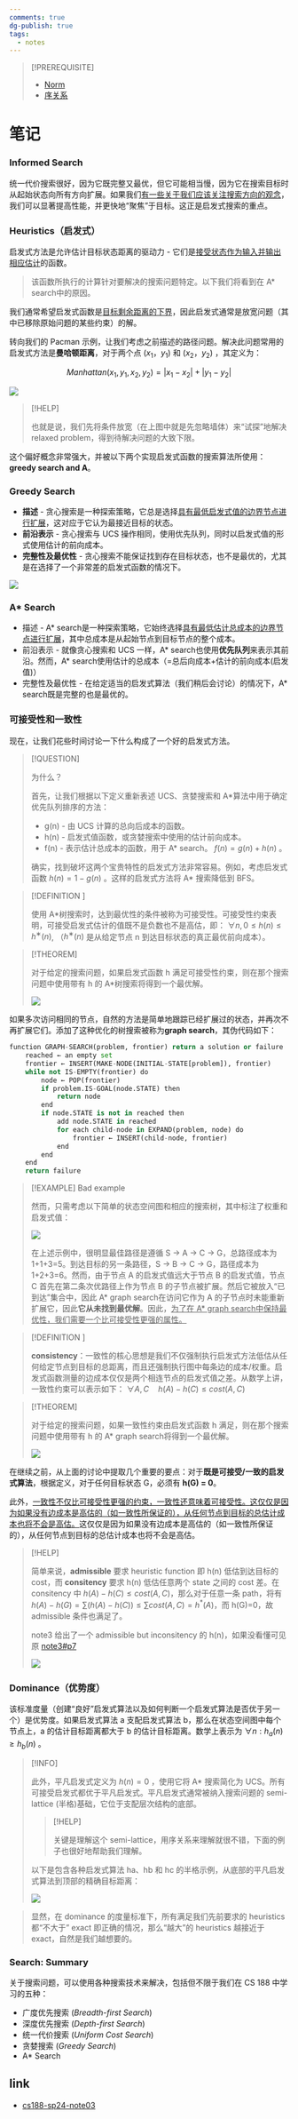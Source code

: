 ```yaml
---
comments: true
dg-publish: true
tags:
  - notes
---
```


> [!PREREQUISITE]
> 
> - [Norm](https://www.wikiwand.com/zh/articles/%E8%8C%83%E6%95%B0)
> - [序关系](https://darstib.github.io/blog/note/cs70/note/18-Misc/#_5)

# 笔记
### Informed Search

统一代价搜索很好，因为它既完整又最优，但它可能相当慢，因为它在搜索目标时从起始状态向所有方向扩展。如果我们<u>有一些关于我们应该关注搜索方向的观念</u>，我们可以显著提高性能，并更快地“聚焦”于目标。这正是启发式搜索的重点。

### Heuristics（启发式）

启发式方法是允许估计目标状态距离的驱动力 - 它们是<u>接受状态作为输入并输出相应估计</u>的函数。

> 该函数所执行的计算针对要解决的搜索问题特定。以下我们将看到在 A* search中的原因。

我们通常希望启发式函数是<u>目标剩余距离的下界</u>，因此启发式通常是放宽问题（其中已移除原始问题的某些约束）的解。

转向我们的 Pacman 示例，让我们考虑之前描述的路径问题。解决此问题常用的启发式方法是**曼哈顿距离**，对于两个点 $(x_1，y_1)$ 和 $(x_2，y_2)$ ，其定义为：

$$Manhattan(x_1, y_1, x_2, y_2) = |x_1 −x_2|+|y_1 −y_2|$$

![](attachments/03_State-Spaces-Uninformed-Search.png)

> [!HELP]
> 
> 也就是说，我们先将条件放宽（在上图中就是先忽略墙体）来“试探”地解决 relaxed problem，得到待解决问题的大致下限。

这个偏好概念非常强大，并被以下两个实现启发式函数的搜索算法所使用：**greedy search and A**。

### Greedy Search

- **描述** - 贪心搜索是一种探索策略，它总是选择<u>具有最低启发式值的边界节点进行扩展</u>，这对应于它认为最接近目标的状态。
- **前沿表示** - 贪心搜索与 UCS 操作相同，使用优先队列，同时以启发式值的形式使用估计的前向成本。
- **完整性及最优性** - 贪心搜索不能保证找到存在目标状态，也不是最优的，尤其是在选择了一个非常差的启发式函数的情况下。

![](attachments/03_State-Spaces-Uninformed-Search-1.png)

### A* Search

- 描述 - A* search是一种探索策略，它始终选择<u>具有最低估计总成本的边界节点进行扩展</u>，其中总成本是从起始节点到目标节点的整个成本。
- 前沿表示 - 就像贪心搜索和 UCS 一样，A* search也使用**优先队列**来表示其前沿。然而，A* search使用估计的总成本（=总后向成本+估计的前向成本(启发值)）
- 完整性及最优性 - 在给定适当的启发式算法（我们稍后会讨论）的情况下，A* search既是完整的也是最优的。

### 可接受性和一致性

现在，让我们花些时间讨论一下什么构成了一个好的启发式方法。

> [!QUESTION]
> 
> 为什么？
> 
> 首先，让我们根据以下定义重新表述 UCS、贪婪搜索和 A*算法中用于确定优先队列排序的方法：
> 
> - g(n) - 由 UCS 计算的总向后成本的函数。
> - h(n) - 启发式值函数，或贪婪搜索中使用的估计前向成本。
> - f(n) - 表示估计总成本的函数，用于 A* search。 $f(n) = g(n) + h(n)$ 。
> 
> 确实，找到破坏这两个宝贵特性的启发式方法非常容易。例如，考虑启发式函数 $h(n) = 1−g(n)$ 。这样的启发式方法将 A* 搜索降低到 BFS。

> [!DEFINITION ]
> 
> 使用 A*树搜索时，达到最优性的条件被称为可接受性。可接受性约束表明，可接受启发式估计的值既不是负数也不是高估，即： $∀n, 0 ≤ h(n) ≤ h^∗ (n)$, （$h^∗(n)$ 是从给定节点 n 到达目标状态的真正最优前向成本）。

> [!THEOREM]
> 
> 对于给定的搜索问题，如果启发式函数 h 满足可接受性约束，则在那个搜索问题中使用带有 h 的 A*树搜索将得到一个最优解。
> 
> ![](attachments/03_State-Spaces-Uninformed-Search-2.png)

如果多次访问相同的节点，自然的方法是简单地跟踪已经扩展过的状态，并再次不再扩展它们。添加了这种优化的树搜索被称为**graph search**，其伪代码如下：

```python title="pseudocode for graph search"
function GRAPH-SEARCH(problem, frontier) return a solution or failure
    reached ← an empty set
    frontier ← INSERT(MAKE-NODE(INITIAL-STATE[problem]), frontier)
    while not IS-EMPTY(frontier) do
        node ← POP(frontier)
        if problem.IS-GOAL(node.STATE) then
            return node
        end
        if node.STATE is not in reached then
            add node.STATE in reached
            for each child-node in EXPAND(problem, node) do
                frontier ← INSERT(child-node, frontier)
            end
        end
    end
    return failure
```
    

> [!EXAMPLE] Bad example
> 
> 然而，只需考虑以下简单的状态空间图和相应的搜索树，其中标注了权重和启发式值：
> 
> ![](attachments/03_State-Spaces-Uninformed-Search-3.png)
> 
> 在上述示例中，很明显最佳路径是遵循 S → A → C → G，总路径成本为 1+1+3=5。到达目标的另一条路径，S → B → C → G，路径成本为 1+2+3=6。然而，由于节点 A 的启发式值远大于节点 B 的启发式值，节点 C 首先在第二条次优路径上作为节点 B 的子节点被扩展。然后它被放入“已到达”集合中，因此 A* graph search在访问它作为 A 的子节点时未能重新扩展它，因此**它从未找到最优解**。因此，<u>为了在 A* graph search中保持最优性，我们需要一个比可接受性更强的属性。</u>

> [!DEFINITION ]
> 
> **consistency**：一致性的核心思想是我们不仅强制执行启发式方法低估从任何给定节点到目标的总距离，而且还强制执行图中每条边的成本/权重。启发式函数测量的边成本仅仅是两个相连节点的启发式值之差。从数学上讲，一致性约束可以表示如下： $∀A,C\quad h(A)−h(C) ≤ cost(A,C)$

> [!THEOREM]
> 
> 对于给定的搜索问题，如果一致性约束由启发式函数 h 满足，则在那个搜索问题中使用带有 h 的 A* graph search将得到一个最优解。
> 
> ![](attachments/03_State-Spaces-Uninformed-Search-4.png)

在继续之前，从上面的讨论中提取几个重要的要点：对于**既是可接受/一致的启发式算法**，根据定义，对于任何目标状态 G，必须有 **h(G) = 0**。

此外，<u>一致性不仅比可接受性更强的约束，一致性还意味着可接受性。这仅仅是因为如果没有边成本是高估的（如一致性所保证的），从任何节点到目标的总估计成本也将不会是高估。</u>这仅仅是因为如果没有边成本是高估的（如一致性所保证的），从任何节点到目标的总估计成本也将不会是高估。

> [!HELP]
>
> 简单来说，**admissible** 要求 heuristic function 即 h(n) 低估到达目标的 cost，而 **consitency** 要求 h(n) 低估任意两个 state 之间的 cost 差。在 consitency 中 $h(A)−h(C) ≤ cost(A,C)$，那么对于任意一条 path，将有 $h(A) - h(G)= \sum (h(A)−h(C)) \leq \sum cost(A, C) = h^*(A)$，而 h(G)=0，故 admissible 条件也满足了。
> 
> note3 给出了一个 admissible but inconsitency 的 h(n)，如果没看懂可见原 [note3#p7](https://inst.eecs.berkeley.edu/~cs188/sp24/assets/notes/cs188-sp24-note03.pdf)
> 
> ![](attachments/03_State-Spaces-Uninformed-Search-5.png)

### Dominance（优势度）

该标准度量（创建“良好”启发式算法以及如何判断一个启发式算法是否优于另一个）是优势度。如果启发式算法 a 支配启发式算法 b，那么在状态空间图中每个节点上，a 的估计目标距离都大于 b 的估计目标距离。数学上表示为 $∀n : h_{a}(n) ≥ h_{b}(n)$ 。

> [!INFO]
> 
> 此外，平凡启发式定义为 $h(n) = 0$ ，使用它将 A* 搜索简化为 UCS。所有可接受启发式都优于平凡启发式。平凡启发式通常被纳入搜索问题的 semi-lattice (半格)基础，它位于支配层次结构的底部。
> 
>> [!HELP]
> > 
>> 关键是理解这个 semi-lattice，用序关系来理解就很不错，下面的例子也很好地帮助我们理解。
> 
> 以下是包含各种启发式算法 ha、hb 和 hc 的半格示例，从底部的平凡启发式算法到顶部的精确目标距离：
> 
> ![](attachments/03_State-Spaces-Uninformed-Search-6.png)

> 显然，在 dominance 的度量标准下，所有满足我们先前要求的 heuristics 都“不大于” exact 即正确的情况，那么“越大”的 heuristics 越接近于 exact，自然是我们越想要的。

### Search: Summary

关于搜索问题，可以使用各种搜索技术来解决，包括但不限于我们在 CS 188 中学习的五种：

- 广度优先搜索 (*Breadth-first Search*)
- 深度优先搜索 (*Depth-first Search*)
- 统一代价搜索 (*Uniform Cost Search*)
- 贪婪搜索 (*Greedy Search*)
- A* Search

## link

- [cs188-sp24-note03](https://inst.eecs.berkeley.edu/~cs188/sp24/assets/notes/cs188-sp24-note03.pdf)